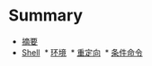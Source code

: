 # Summary

* [摘要](README.md)
* [Shell](shell/README.md)
  * [环境](shell/shell_env.md)
  * [重定向](shell/redirect.md)
  * [条件命令](shell/conditional_cmd.md)
